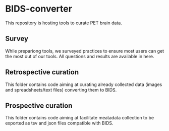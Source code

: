 # BIDS-converter

This repository is hosting tools to curate PET brain data. 

## Survey

While prepariong tools, we surveyed practices to ensure most users can get the most out of our tools. All questions and results are available in here.

## Retrospective curation

This folder contains code aiming at curating already collected data (images and spreadsheets/text files) converting them to BIDS.

## Prospective curation

This folder contains code aiming at facilitate meatadata collection to be exported as tsv and json files compatible with BIDS.
